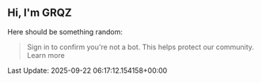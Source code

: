 ## Hi, I'm GRQZ
Here should be something random:  
> Sign in to confirm you're not a bot. This helps protect our community. Learn more


Last Update: 2025-09-22 06:17:12.154158+00:00
